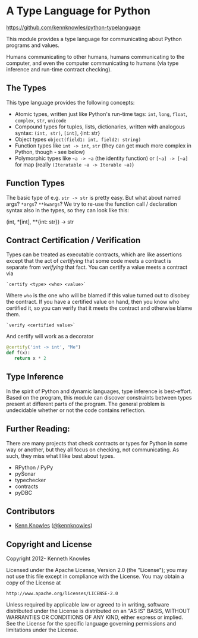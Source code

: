 A Type Language for Python
==========================

https://github.com/kennknowles/python-typelanguage

This module provides a type language for communicating about Python programs and values. 

Humans communicating to other humans, humans communicating to the computer, and even the computer
communicating to humans (via type inference and run-time contract checking).


The Types
---------

This type language provides the following concepts:

 * Atomic types, written just like Python's run-time tags: `int`, `long`, `float`, `complex`, `str`, `unicode`
 * Compound types for tuples, lists, dictionaries, written with analogous syntax: `(int, str)`,  `[int]`, {int: str}
 * Object types `object(field1: int, field2: string) `
 * Function types like `int -> int`, `str` (they can get much more complex in Python, though - see below)
 * Polymorphic types like `~a -> ~a` (the identity function) or `[~a] -> [~a]` for map (really `(Iteratable ~a -> Iterable ~a)`)


Function Types
--------------

The basic type of e.g. `str -> str` is pretty easy. But what about named args? `*args`? `**kwargs`?
We try to re-use the function call / declaration syntax also in the types, so they can look like this:

(int, *[int], **{int: str}) -> str 


Contract Certification / Verification
-------------------------------------

Types can be treated as executable contracts, which are like assertions except that the act
of _certifying_ that some code meets a contract is separate from _verifying_ that fact.
You can certify a value meets a contract via

    `certify <type> <who> <value>`

Where `who` is the one who will be blamed if this value turned out to disobey the contract.
If you have a certified value on hand, then you know who certified it, so you can verify 
that it meets the contract and otherwise blame them.

    `verify <certified value>`

And certify will work as a decorator

```python
@certify('int -> int', "Me")
def f(x):
   return x * 2
```


Type Inference
--------------

In the spirit of Python and dynamic languages, type inference is best-effort. Based
on the program, this module can discover constraints between types present at different
parts of the program. The general problem is undecidable whether or not the code
contains reflection.


Further Reading:
----------------

There are many projects that check contracts or types for Python in some way or
another, but they all focus on checking, not communicating. As such, they miss what
I like best about types.

 * RPython / PyPy
 * pySonar
 * typechecker
 * contracts
 * pyDBC


Contributors
------------

 * [Kenn Knowles](https://github.com/kennknowles) ([@kennknowles](https://twitter.com/KennKnowles))


Copyright and License
---------------------

Copyright 2012- Kenneth Knowles

Licensed under the Apache License, Version 2.0 (the "License");
you may not use this file except in compliance with the License.
You may obtain a copy of the License at

    http://www.apache.org/licenses/LICENSE-2.0

Unless required by applicable law or agreed to in writing, software
distributed under the License is distributed on an "AS IS" BASIS,
WITHOUT WARRANTIES OR CONDITIONS OF ANY KIND, either express or implied.
See the License for the specific language governing permissions and
limitations under the License.
